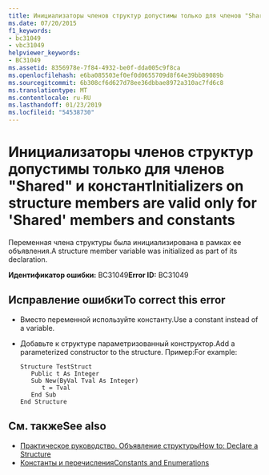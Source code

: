 ```yaml
---
title: Инициализаторы членов структур допустимы только для членов "Shared" и констант
ms.date: 07/20/2015
f1_keywords:
- bc31049
- vbc31049
helpviewer_keywords:
- BC31049
ms.assetid: 8356978e-7f84-4932-be0f-dda005c9f8ca
ms.openlocfilehash: e6ba085503ef0ef0d0655709d8f64e39bb89089b
ms.sourcegitcommit: 6b308cf6d627d78ee36dbbae8972a310ac7fd6c8
ms.translationtype: MT
ms.contentlocale: ru-RU
ms.lasthandoff: 01/23/2019
ms.locfileid: "54538730"
---
```

# <a name="initializers-on-structure-members-are-valid-only-for-shared-members-and-constants"></a><span data-ttu-id="dcf07-102">Инициализаторы членов структур допустимы только для членов "Shared" и констант</span><span class="sxs-lookup"><span data-stu-id="dcf07-102">Initializers on structure members are valid only for 'Shared' members and constants</span></span>
<span data-ttu-id="dcf07-103">Переменная члена структуры была инициализирована в рамках ее объявления.</span><span class="sxs-lookup"><span data-stu-id="dcf07-103">A structure member variable was initialized as part of its declaration.</span></span>  
  
 <span data-ttu-id="dcf07-104">**Идентификатор ошибки:** BC31049</span><span class="sxs-lookup"><span data-stu-id="dcf07-104">**Error ID:** BC31049</span></span>  
  
## <a name="to-correct-this-error"></a><span data-ttu-id="dcf07-105">Исправление ошибки</span><span class="sxs-lookup"><span data-stu-id="dcf07-105">To correct this error</span></span>  
  
-   <span data-ttu-id="dcf07-106">Вместо переменной используйте константу.</span><span class="sxs-lookup"><span data-stu-id="dcf07-106">Use a constant instead of a variable.</span></span>  
  
-   <span data-ttu-id="dcf07-107">Добавьте к структуре параметризованный конструктор.</span><span class="sxs-lookup"><span data-stu-id="dcf07-107">Add a parameterized constructor to the structure.</span></span> <span data-ttu-id="dcf07-108">Пример:</span><span class="sxs-lookup"><span data-stu-id="dcf07-108">For example:</span></span>  
  
    ```  
    Structure TestStruct  
       Public t As Integer  
       Sub New(ByVal Tval As Integer)  
          t = Tval  
       End Sub  
    End Structure  
    ```  
  
## <a name="see-also"></a><span data-ttu-id="dcf07-109">См. также</span><span class="sxs-lookup"><span data-stu-id="dcf07-109">See also</span></span>
- [<span data-ttu-id="dcf07-110">Практическое руководство. Объявление структуры</span><span class="sxs-lookup"><span data-stu-id="dcf07-110">How to: Declare a Structure</span></span>](../../visual-basic/programming-guide/language-features/data-types/how-to-declare-a-structure.md)
- [<span data-ttu-id="dcf07-111">Константы и перечисления</span><span class="sxs-lookup"><span data-stu-id="dcf07-111">Constants and Enumerations</span></span>](../../visual-basic/programming-guide/language-features/constants-enums/index.md)
